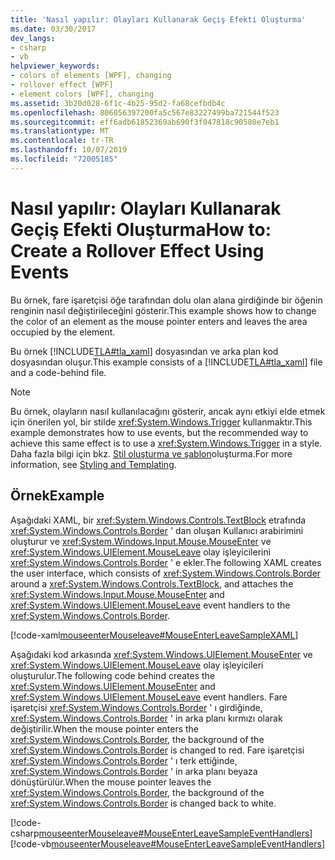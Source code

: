 ```yaml
---
title: 'Nasıl yapılır: Olayları Kullanarak Geçiş Efekti Oluşturma'
ms.date: 03/30/2017
dev_langs:
- csharp
- vb
helpviewer_keywords:
- colors of elements [WPF], changing
- rollover effect [WPF]
- element colors [WPF], changing
ms.assetid: 3b20d028-6f1c-4b25-95d2-fa68cefbdb4c
ms.openlocfilehash: 806056397200fa5c567e83227499ba721544f523
ms.sourcegitcommit: eff6adb61852369ab690f3f047818c90580e7eb1
ms.translationtype: MT
ms.contentlocale: tr-TR
ms.lasthandoff: 10/07/2019
ms.locfileid: "72005185"
---
```

# <a name="how-to-create-a-rollover-effect-using-events"></a><span data-ttu-id="59648-102">Nasıl yapılır: Olayları Kullanarak Geçiş Efekti Oluşturma</span><span class="sxs-lookup"><span data-stu-id="59648-102">How to: Create a Rollover Effect Using Events</span></span>
<span data-ttu-id="59648-103">Bu örnek, fare işaretçisi öğe tarafından dolu olan alana girdiğinde bir öğenin renginin nasıl değiştirileceğini gösterir.</span><span class="sxs-lookup"><span data-stu-id="59648-103">This example shows how to change the color of an element as the mouse pointer enters and leaves the area occupied by the element.</span></span>  
  
 <span data-ttu-id="59648-104">Bu örnek [!INCLUDE[TLA#tla_xaml](../../../../includes/tlasharptla-xaml-md.md)] dosyasından ve arka plan kod dosyasından oluşur.</span><span class="sxs-lookup"><span data-stu-id="59648-104">This example consists of a [!INCLUDE[TLA#tla_xaml](../../../../includes/tlasharptla-xaml-md.md)] file and a code-behind file.</span></span>  
  
> [!NOTE]
> <span data-ttu-id="59648-105">Bu örnek, olayların nasıl kullanılacağını gösterir, ancak aynı etkiyi elde etmek için önerilen yol, bir stilde <xref:System.Windows.Trigger> kullanmaktır.</span><span class="sxs-lookup"><span data-stu-id="59648-105">This example demonstrates how to use events, but the recommended way to achieve this same effect is to use a <xref:System.Windows.Trigger> in a style.</span></span> <span data-ttu-id="59648-106">Daha fazla bilgi için bkz. [Stil oluşturma ve şablon](../controls/styling-and-templating.md)oluşturma.</span><span class="sxs-lookup"><span data-stu-id="59648-106">For more information, see [Styling and Templating](../controls/styling-and-templating.md).</span></span>  
  
## <a name="example"></a><span data-ttu-id="59648-107">Örnek</span><span class="sxs-lookup"><span data-stu-id="59648-107">Example</span></span>  
 <span data-ttu-id="59648-108">Aşağıdaki XAML, bir <xref:System.Windows.Controls.TextBlock> etrafında <xref:System.Windows.Controls.Border> ' dan oluşan Kullanıcı arabirimini oluşturur ve <xref:System.Windows.Input.Mouse.MouseEnter> ve <xref:System.Windows.UIElement.MouseLeave> olay işleyicilerini <xref:System.Windows.Controls.Border> ' e ekler.</span><span class="sxs-lookup"><span data-stu-id="59648-108">The following XAML creates the user interface, which consists of <xref:System.Windows.Controls.Border> around a <xref:System.Windows.Controls.TextBlock>, and attaches the <xref:System.Windows.Input.Mouse.MouseEnter> and <xref:System.Windows.UIElement.MouseLeave> event handlers to the <xref:System.Windows.Controls.Border>.</span></span>  
  
 [!code-xaml[mouseenterMouseleave#MouseEnterLeaveSampleXAML](~/samples/snippets/csharp/VS_Snippets_Wpf/mouseenterMouseleave/CSharp/Window1.xaml#mouseenterleavesamplexaml)]  
  
 <span data-ttu-id="59648-109">Aşağıdaki kod arkasında <xref:System.Windows.UIElement.MouseEnter> ve <xref:System.Windows.UIElement.MouseLeave> olay işleyicileri oluşturulur.</span><span class="sxs-lookup"><span data-stu-id="59648-109">The following code behind creates the <xref:System.Windows.UIElement.MouseEnter> and <xref:System.Windows.UIElement.MouseLeave> event handlers.</span></span>  <span data-ttu-id="59648-110">Fare işaretçisi <xref:System.Windows.Controls.Border> ' ı girdiğinde, <xref:System.Windows.Controls.Border> ' in arka planı kırmızı olarak değiştirilir.</span><span class="sxs-lookup"><span data-stu-id="59648-110">When the mouse pointer enters the <xref:System.Windows.Controls.Border>, the background of the <xref:System.Windows.Controls.Border> is changed to red.</span></span>  <span data-ttu-id="59648-111">Fare işaretçisi <xref:System.Windows.Controls.Border> ' ı terk ettiğinde, <xref:System.Windows.Controls.Border> ' in arka planı beyaza dönüştürülür.</span><span class="sxs-lookup"><span data-stu-id="59648-111">When the mouse pointer leaves the <xref:System.Windows.Controls.Border>, the background of the <xref:System.Windows.Controls.Border> is changed back to white.</span></span>  
  
 [!code-csharp[mouseenterMouseleave#MouseEnterLeaveSampleEventHandlers](~/samples/snippets/csharp/VS_Snippets_Wpf/mouseenterMouseleave/CSharp/Window1.xaml.cs#mouseenterleavesampleeventhandlers)]
 [!code-vb[mouseenterMouseleave#MouseEnterLeaveSampleEventHandlers](~/samples/snippets/visualbasic/VS_Snippets_Wpf/mouseenterMouseleave/VisualBasic/Window1.xaml.vb#mouseenterleavesampleeventhandlers)]
